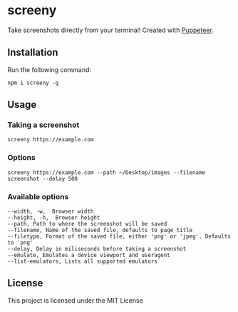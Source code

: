 # screeny

Take screenshots directly from your terminal! Created with [Puppeteer](https://github.com/GoogleChrome/puppeteer).

## Installation

Run the following command:

```
npm i screeny -g
```

## Usage

### Taking a screenshot

```
screeny https://example.com
```

### Options

```
screeny https://example.com --path ~/Desktop/images --filename screenshot --delay 500
```

### Available options

```
--width, -w,  Browser width
--height, -h,  Browser height
--path, Path to where the screenshot will be saved
--filename, Name of the saved file, defaults to page title
--filetype, Format of the saved file, either 'png' or 'jpeg'. Defaults to 'png'
--delay, Delay in miliseconds before taking a screenshot
--emulate, Emulates a device viewport and useragent
--list-emulators, Lists all supported emulators
```

## License

This project is licensed under the MIT License
